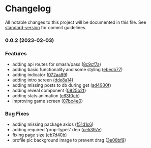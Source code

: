 # Changelog

All notable changes to this project will be documented in this file. See [standard-version](https://github.com/conventional-changelog/standard-version) for commit guidelines.

### 0.0.2 (2023-02-03)

### Features

- adding api routes for smash/pass ([8c9cf7a](https://github.com/reptarsrage/hookup-or-lockup/commit/8c9cf7af5101164524194911648d88f26cea6f79))
- adding basic functionality and some styling ([ebecb77](https://github.com/reptarsrage/hookup-or-lockup/commit/ebecb775d7e183594de39b61c09194cfb6fae948))
- adding indicator ([072aa89](https://github.com/reptarsrage/hookup-or-lockup/commit/072aa89c1d556c2dcd11d77126ddc09bc76d9eda))
- adding intro screen ([dde8a14](https://github.com/reptarsrage/hookup-or-lockup/commit/dde8a14878f69f987e6cfa2e0dd61cb95f534bc8))
- adding missing posts to db during get ([ad4930f](https://github.com/reptarsrage/hookup-or-lockup/commit/ad4930f1424a9c828565ff6f3c493e362ed52279))
- adding reveal component ([0825b2f](https://github.com/reptarsrage/hookup-or-lockup/commit/0825b2f29ae4d1f47c81a133bc617de08d23fc5a))
- adding stats animation ([c63f0cb](https://github.com/reptarsrage/hookup-or-lockup/commit/c63f0cbf7c5a434b32edae19f1aac785c264d8cd))
- improving game screen ([07bc4e0](https://github.com/reptarsrage/hookup-or-lockup/commit/07bc4e01da14f9b772c740bb437d97c6c5f77e5b))

### Bug Fixes

- adding missing package axios ([f51d1c6](https://github.com/reptarsrage/hookup-or-lockup/commit/f51d1c6bf855fc4275dc07c07e2cfa2c50293eba))
- adding required 'prop-types' dep ([ce5397e](https://github.com/reptarsrage/hookup-or-lockup/commit/ce5397e5155334b2889f33d39de40d0b89d33294))
- fixing page size ([cb7d40b](https://github.com/reptarsrage/hookup-or-lockup/commit/cb7d40be2283e9f49c2a8f37aa12b5d253ad168f))
- profile pic background image to prevent drag ([3e00bf9](https://github.com/reptarsrage/hookup-or-lockup/commit/3e00bf97aa371575b317fb75d286b8cea5d2b96f))
